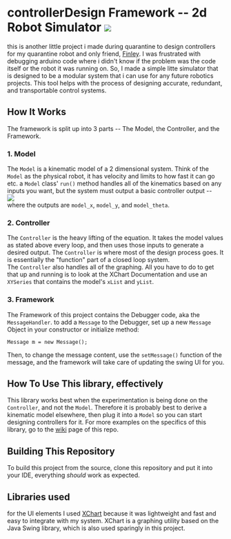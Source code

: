 # controllerDesign Framework -- 2d Robot Simulator [![](https://jitpack.io/v/nicobonik/controllerDesign.svg)](https://jitpack.io/#nicobonik/controllerDesign)



this is another little project i made during quarantine to design controllers for my quarantine robot and only friend, [Finley](https://github.com/nicobonik/robotNode). 
I was frustrated with debugging arduino code where i didn't know if the problem was the code itself or the robot it was running on. 
So, I made a simple litte simulator that is designed to be a modular system that i can use for any future robotics projects. This tool helps with the process of designing accurate, redundant, and transportable control systems. 

## How It Works
The framework is split up into 3 parts -- The Model, the Controller, and the Framework.

### 1. Model
The `Model` is a kinematic model of a 2 dimensional system. Think of the `Model` as the physical robot, it has velocity and limits to how fast it can go etc. a `Model` class' `run()` method handles all of the kinematics based on any inputs you want, but the system must output a basic controller output -- <br>
<img src="https://i.imgur.com/AJWRBI8.gif" />
<br>
where the outputs are `model_x`, `model_y`, and `model_theta`.

### 2. Controller
The `Controller` is the heavy lifting of the equation. It takes the model values as stated above every loop, and then uses those inputs to generate a desired output. The `Controller` is where most of the design process goes. 
It is essentially the "function" part of a closed loop system.<br>
The `Controller` also handles all of the graphing. All you have to do to get that up and running is to look at the XChart Documentation and use an `XYSeries` that contains the model's `xList` and `yList`. 

### 3. Framework
The Framework of this project contains the Debugger code, aka the `MessageHandler`. to add a `Message` to the Debugger, set up a new `Message` Object in your constructor or initialize method:
```
Message m = new Message();
```

Then, to change the message content, use the `setMessage()` function of the message, and the framework will take care of updating the swing UI for you. 

## How To Use This library, effectively
This library works best when the experimentation is being done on the `Controller`, and not the `Model`. Therefore it is probably best to derive a kinematic model elsewhere, then plug it into a `Model` so you can start designing controllers for it. For more examples on the specifics of this library, go to the [wiki](https://github.com/nicobonik/controllerDesign/wiki) page of this repo.

## Building This Repository
To build this project from the source, clone this repository and put it into your IDE, everything _should_ work as expected.

## Libraries used
for the UI elements I used [XChart](https://github.com/knowm/XChart) because it was lightweight and fast and easy to integrate with my system. XChart is a graphing utility based on the Java Swing library, which is also used sparingly in this project.
